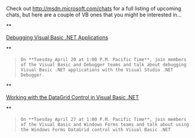 Check out <http://msdn.microsoft.com/chats> for a full listing of upcoming chats, but here are a couple of VB ones that you might be interested in...

**

[Debugging Visual Basic .NET Applications](http://msdn.microsoft.com/chats/#vs_0420)

**

<blockquote dir="ltr" style="MARGIN-RIGHT: 0px">

    On **Tuesday April 20 at 1:00 P.M. Pacific Time**, join members of the Visual Basic and Debugger teams and talk about debugging Visual Basic .NET applications with the Visual Studio .NET Debugger.

</blockquote>

**

[Working with the DataGrid Control in Visual Basic .NET](http://msdn.microsoft.com/chats/#vs_0427)

**

<blockquote dir="ltr" style="MARGIN-RIGHT: 0px">

    On **Tuesday April 27 at 1:00 P.M. Pacific Time**, join members of the Visual Basic and Windows Forms teams and talk about using the Windows Forms DataGrid control with Visual Basic .NET

</blockquote>